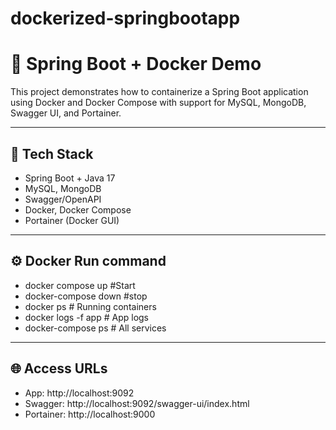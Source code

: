 # dockerized-springbootapp
# 🚀 Spring Boot + Docker Demo

This project demonstrates how to containerize a Spring Boot application using Docker and Docker Compose with support for MySQL, MongoDB, Swagger UI, and Portainer.

---

## 🧱 Tech Stack
- Spring Boot + Java 17  
- MySQL, MongoDB  
- Swagger/OpenAPI  
- Docker, Docker Compose  
- Portainer (Docker GUI)

---

## ⚙️ Docker Run command 
- docker compose up  #Start
- docker-compose down #stop 
- docker ps           # Running containers
- docker logs -f app  # App logs
- docker-compose ps   # All services
  
---

## 🌐 Access URLs
- App: http://localhost:9092
- Swagger: http://localhost:9092/swagger-ui/index.html
- Portainer: http://localhost:9000
